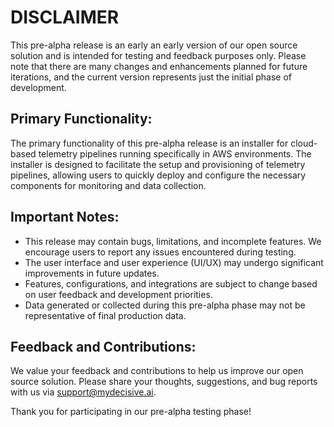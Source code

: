 # DISCLAIMER
This pre-alpha release is an early an early version of our open source solution and is intended for testing and feedback purposes only. Please note that there are many changes and enhancements planned for future iterations, and the current version represents just the initial phase of development.

## Primary Functionality:
The primary functionality of this pre-alpha release is an installer for cloud-based telemetry pipelines running specifically in AWS environments. The installer is designed to facilitate the setup and provisioning of telemetry pipelines, allowing users to quickly deploy and configure the necessary components for monitoring and data collection.

## Important Notes:
* This release may contain bugs, limitations, and incomplete features. We encourage users to report any issues encountered during testing.
* The user interface and user experience (UI/UX) may undergo significant improvements in future updates.
* Features, configurations, and integrations are subject to change based on user feedback and development priorities.
* Data generated or collected during this pre-alpha phase may not be representative of final production data.

## Feedback and Contributions:
We value your feedback and contributions to help us improve our open source solution. Please share your thoughts, suggestions, and bug reports with us via support@mydecisive.ai.

Thank you for participating in our pre-alpha testing phase!
